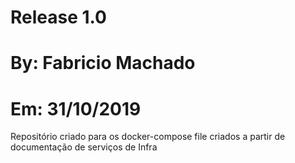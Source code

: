 # Release 1.0 
# By: Fabricio Machado
# Em: 31/10/2019

Repositório criado para os docker-compose file criados a partir de documentação de serviços de Infra 
